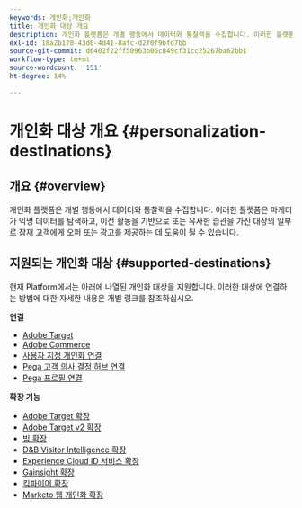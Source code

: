 ```yaml
---
keywords: 개인화;개인화
title: 개인화 대상 개요
description: 개인화 플랫폼은 개별 행동에서 데이터와 통찰력을 수집합니다. 이러한 플랫폼은 마케터가 익명 데이터를 탐색하고, 이전 활동을 기반으로 또는 유사한 습관을 가진 대상의 일부로 잠재 고객에게 오퍼 또는 광고를 제공하는 데 도움이 될 수 있습니다.
exl-id: 18a2b170-43d0-4d41-8afc-d2f0f9bfd7bb
source-git-commit: d6402f22ff50963b06c849cf31cc25267ba62bb1
workflow-type: tm+mt
source-wordcount: '151'
ht-degree: 14%

---
```


# 개인화 대상 개요 {#personalization-destinations}

## 개요 {#overview}

개인화 플랫폼은 개별 행동에서 데이터와 통찰력을 수집합니다. 이러한 플랫폼은 마케터가 익명 데이터를 탐색하고, 이전 활동을 기반으로 또는 유사한 습관을 가진 대상의 일부로 잠재 고객에게 오퍼 또는 광고를 제공하는 데 도움이 될 수 있습니다.

## 지원되는 개인화 대상 {#supported-destinations}

현재 Platform에서는 아래에 나열된 개인화 대상을 지원합니다. 이러한 대상에 연결하는 방법에 대한 자세한 내용은 개별 링크를 참조하십시오.

**연결**

* [Adobe Target](adobe-target-connection.md)
* [Adobe Commerce](adobe-commerce.md)
* [사용자 지정 개인화 연결](custom-personalization.md)
* [Pega 고객 의사 결정 허브 연결](pega.md)
* [Pega 프로필 연결](pega-profile.md)

**확장 기능**

* [Adobe Target 확장](adobe-target.md)
* [Adobe Target v2 확장](adobe-target-v2.md)
* [빔 확장](beemray.md)
* [D&amp;B Visitor Intelligence 확장](dnb.md)
* [Experience Cloud ID 서비스 확장](adobe-ecid.md)
* [Gainsight 확장](gainsight.md)
* [킥파이어 확장](kickfire.md)
* [Marketo 웹 개인화 확장](marketo-web-personalization.md)

